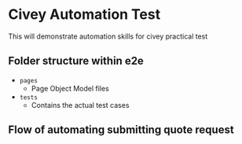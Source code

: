 # Civey Automation Test
This will demonstrate automation skills for civey practical test

## Folder structure within e2e
- `pages`
    * Page Object Model files
- `tests`
    * Contains the actual test cases

## Flow of automating submitting quote request





